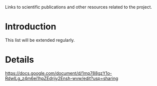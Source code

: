 Links to scientific publications and other resources related to the project.

# Introduction #

This list will be extended regularly.

# Details #

https://docs.google.com/document/d/1mp788gzY1o-RdwILg_z4m6ei1hpZEdrijy2Ensh-wvw/edit?usp=sharing